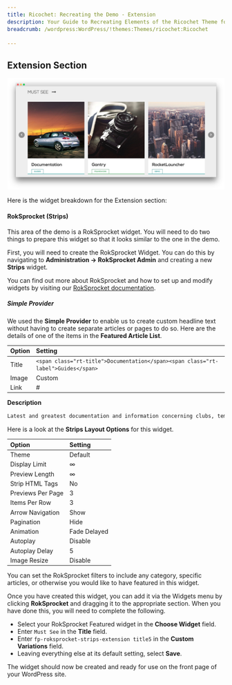 ```yaml
---
title: Ricochet: Recreating the Demo - Extension
description: Your Guide to Recreating Elements of the Ricochet Theme for WordPress
breadcrumb: /wordpress:WordPress/!themes:Themes/ricochet:Ricochet

---
```


Extension Section
-----

![Extension](assets/demo_8.jpeg)

Here is the widget breakdown for the Extension section:

#### RokSprocket (Strips)

This area of the demo is a RokSprocket widget. You will need to do two things to prepare this widget so that it looks similar to the one in the demo.

First, you will need to create the RokSprocket Widget. You can do this by navigating to **Administration -> RokSprocket Admin** and creating a new **Strips** widget.

You can find out more about RokSprocket and how to set up and modify widgets by visiting our [RokSprocket documentation](../../plugins/roksprocket).

##### Simple Provider

We used the **Simple Provider** to enable us to create custom headline text without having to create separate articles or pages to do so. Here are the details of one of the items in the **Featured Article List**.

| Option |                                      Setting                                      |
| :----- | :-------------------------------------------------------------------------------- |
| Title  | `<span class="rt-title">Documentation</span><span class="rt-label">Guides</span>` |
| Image  | Custom                                                                            |
| Link   | #                                                                                 |

**Description**

~~~ .html
Latest and greatest documentation and information concerning clubs, templates, themes, plugins. Topics range from beginner to expert, so dig in!
~~~

Here is a look at the **Strips Layout Options** for this widget.

| Option            | Setting      |
| :----------       | :----------  |
| Theme             | Default      |
| Display Limit     | ∞            |
| Preview Length    | ∞            |
| Strip HTML Tags   | No           |
| Previews Per Page | 3            |
| Items Per Row     | 3            |
| Arrow Navigation  | Show         |
| Pagination        | Hide         |
| Animation         | Fade Delayed |
| Autoplay          | Disable      |
| Autoplay Delay    | 5            |
| Image Resize      | Disable      |

You can set the RokSprocket filters to include any category, specific articles, or otherwise you would like to have featured in this widget.

Once you have created this widget, you can add it via the Widgets menu by clicking **RokSprocket** and dragging it to the appropriate section. When you have done this, you will need to complete the following.

* Select your RokSprocket Featured widget in the **Choose Widget** field.
* Enter `Must See` in the **Title** field.
* Enter `fp-roksprocket-strips-extension title5` in the **Custom Variations** field.
* Leaving everything else at its default setting, select **Save**.

The widget should now be created and ready for use on the front page of your WordPress site.
